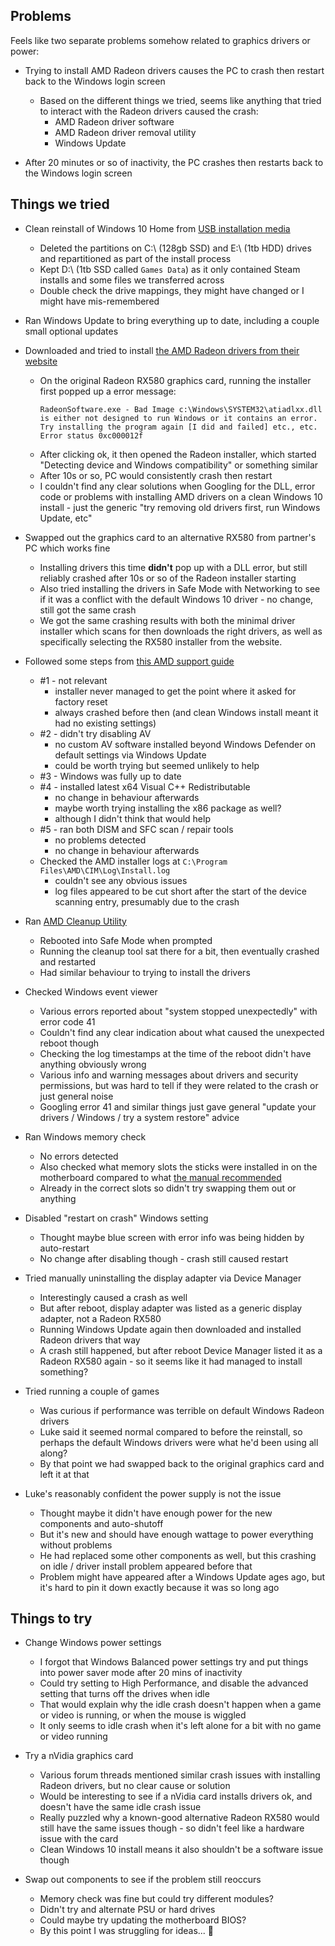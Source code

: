 ## Problems

Feels like two separate problems somehow related to graphics drivers or power:

- Trying to install AMD Radeon drivers causes the PC to crash then restart back to the Windows login screen
  - Based on the different things we tried, seems like anything that tried to interact with the Radeon drivers caused the crash:
    - AMD Radeon driver software
    - AMD Radeon driver removal utility
    - Windows Update

- After 20 minutes or so of inactivity, the PC crashes then restarts back to the Windows login screen

## Things we tried

- Clean reinstall of Windows 10 Home from [USB installation media](https://support.microsoft.com/en-us/windows/create-installation-media-for-windows-99a58364-8c02-206f-aa6f-40c3b507420d)
  - Deleted the partitions on C:\ (128gb SSD) and E:\ (1tb HDD) drives and repartitioned as part of the install process
  - Kept D:\ (1tb SSD called `Games Data`) as it only contained Steam installs and some files we transferred across
  - Double check the drive mappings, they might have changed or I might have mis-remembered

- Ran Windows Update to bring everything up to date, including a couple small optional updates

- Downloaded and tried to install [the AMD Radeon drivers from their website](https://www.amd.com/en/support)
  - On the original Radeon RX580 graphics card, running the installer first popped up a error message:
    ```
    RadeonSoftware.exe - Bad Image c:\Windows\SYSTEM32\atiadlxx.dll is either not designed to run Windows or it contains an error. Try installing the program again [I did and failed] etc., etc. Error status 0xc000012f
    ```
  - After clicking ok, it then opened the Radeon installer, which started "Detecting device and Windows compatibility" or something similar
  - After 10s or so, PC would consistently crash then restart
  - I couldn't find any clear solutions when Googling for the DLL, error code or problems with installing AMD drivers on a clean Windows 10 install - just the generic "try removing old drivers first, run Windows Update, etc"

- Swapped out the graphics card to an alternative RX580 from partner's PC which works fine
  - Installing drivers this time **didn't** pop up with a DLL error, but still reliably crashed after 10s or so of the Radeon installer starting
  - Also tried installing the drivers in Safe Mode with Networking to see if it was a conflict with the default Windows 10 driver - no change, still got the same crash
  - We got the same crashing results with both the minimal driver installer which scans for then downloads the right drivers, as well as specifically selecting the RX580 installer from the website.

- Followed some steps from [this AMD support guide](https://www.amd.com/en/support/kb/faq/gpu-kb1603)
  - #1 - not relevant
    - installer never managed to get the point where it asked for factory reset
    - always crashed before then (and clean Windows install meant it had no existing settings)
  - #2 - didn't try disabling AV
    - no custom AV software installed beyond Windows Defender on default settings via Windows Update
    - could be worth trying but seemed unlikely to help
  - #3 - Windows was fully up to date
  - #4 - installed latest x64 Visual C++ Redistributable
    - no change in behaviour afterwards
    - maybe worth trying installing the x86 package as well?
    - although I didn't think that would help
  - #5 - ran both DISM and SFC scan / repair tools
    - no problems detected
    - no change in behaviour afterwards
  - Checked the AMD installer logs at `C:\Program Files\AMD\CIM\Log\Install.log`
    - couldn't see any obvious issues
    - log files appeared to be cut short after the start of the device scanning entry, presumably due to the crash

- Ran [AMD Cleanup Utility](https://www.amd.com/en/support/kb/faq/gpu-601)
  - Rebooted into Safe Mode when prompted
  - Running the cleanup tool sat there for a bit, then eventually crashed and restarted
  - Had similar behaviour to trying to install the drivers

- Checked Windows event viewer
  - Various errors reported about "system stopped unexpectedly" with error code 41
  - Couldn't find any clear indication about what caused the unexpected reboot though
  - Checking the log timestamps at the time of the reboot didn't have anything obviously wrong
  - Various info and warning messages about drivers and security permissions, but was hard to tell if they were related to the crash or just general noise
  - Googling error 41 and similar things just gave general "update your drivers / Windows / try a system restore" advice

- Ran Windows memory check
  - No errors detected
  - Also checked what memory slots the sticks were installed in on the motherboard compared to what [the manual recommended](https://www.msi.com/Motherboard/MPG-X570-GAMING-PLUS/support#manual)
  - Already in the correct slots so didn't try swapping them out or anything

- Disabled "restart on crash" Windows setting
  - Thought maybe blue screen with error info was being hidden by auto-restart
  - No change after disabling though - crash still caused restart

- Tried manually uninstalling the display adapter via Device Manager
  - Interestingly caused a crash as well
  - But after reboot, display adapter was listed as a generic display adapter, not a Radeon RX580
  - Running Windows Update again then downloaded and installed Radeon drivers that way
  - A crash still happened, but after reboot Device Manager listed it as a Radeon RX580 again - so it seems like it had managed to install something?

- Tried running a couple of games
  - Was curious if performance was terrible on default Windows Radeon drivers
  - Luke said it seemed normal compared to before the reinstall, so perhaps the default Windows drivers were what he'd been using all along?
  - By that point we had swapped back to the original graphics card and left it at that

- Luke's reasonably confident the power supply is not the issue
  - Thought maybe it didn't have enough power for the new components and auto-shutoff
  - But it's new and should have enough wattage to power everything without problems
  - He had replaced some other components as well, but this crashing on idle / driver install problem appeared before that
  - Problem might have appeared after a Windows Update ages ago, but it's hard to pin it down exactly because it was so long ago

## Things to try

- Change Windows power settings
  - I forgot that Windows Balanced power settings try and put things into power saver mode after 20 mins of inactivity
  - Could try setting to High Performance, and disable the advanced setting that turns off the drives when idle
  - That would explain why the idle crash doesn't happen when a game or video is running, or when the mouse is wiggled
  - It only seems to idle crash when it's left alone for a bit with no game or video running

- Try a nVidia graphics card
  - Various forum threads mentioned similar crash issues with installing Radeon drivers, but no clear cause or solution
  - Would be interesting to see if a nVidia card installs drivers ok, and doesn't have the same idle crash issue
  - Really puzzled why a known-good alternative Radeon RX580 would still have the same issues though - so didn't feel like a hardware issue with the card
  - Clean Windows 10 install means it also shouldn't be a software issue though

- Swap out components to see if the problem still reoccurs
  - Memory check was fine but could try different modules?
  - Didn't try and alternate PSU or hard drives
  - Could maybe try updating the motherboard BIOS?
  - By this point I was struggling for ideas... :slightly_smiling_face:
